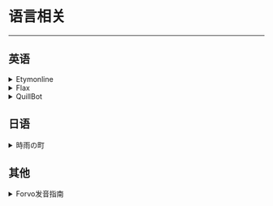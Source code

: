 # 语言相关

---

## 英语

<div class="grid">
    <div><details><summary>Etymonline</summary><p>一个可以查英语单词来源的网站<br/><a href="https://www.etymonline.com/" target="_blank" role="button" class="outline">访问网站</a></p></details></div>
    <div><details><summary>Flax</summary><p>一个可以查各种单词搭配的网站。<br/><a href="http://flax.nzdl.org/" target="_blank" role="button" class="outline">访问网站</a></p></details></div>
    <div><details><summary>QuillBot</summary><p>是一个paraphrase软件。把自己写的英语句子放进去，就会出來更好的版本，比如説词汇更加多样，结构更加清晰。如果自己不满意，还会提供近义词替换等其他操作。<br/><a href="https://quillbot.com/" target="_blank" role="button" class="outline">访问网站</a></p></details></div>
</div>

## 日语

<div class="grid">
    <div><details><summary>時雨の町</summary><p>一个保姆级的自学日语网站<br/><a href="https://www.sigure.tw/" target="_blank" role="button" class="outline">访问网站</a></p></details></div>
    <div> </div>
    <div> </div>
</div>

## 其他

<div class="grid">
    <div><details><summary>Forvo发音指南</summary><p>一个提供各种语言发音的网站，由用户提供读音，还有一些方言收录。<br/><a href="https://zh.forvo.com/languages/" target="_blank" role="button" class="outline">访问网站</a></p></details></div>
    <div> </div>
    <div> </div>
</div>